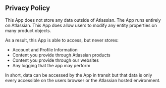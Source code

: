 ## Privacy Policy

This App does not store any data outside of Atlassian. The App runs entirely on 
Atlassian. This App does allow users to modify any entity properties on many product 
objects.

As a result, this App is able to access, but never stores:

 - Account and Profile Information
 - Content you provide through Atlassian products
 - Content you provide through our websites
 - Any logging that the app may perform

In short, data can be accessed by the App in transit but that data is only every accessible on the users browser or the Atlassian hosted environment.
